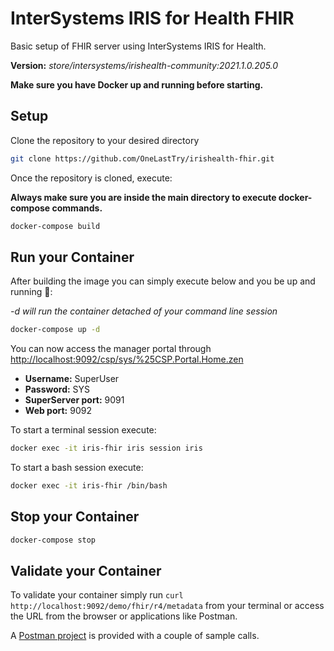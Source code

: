 # InterSystems IRIS for Health FHIR

Basic setup of FHIR server using InterSystems IRIS for Health.

**Version:** _store/intersystems/irishealth-community:2021.1.0.205.0_

**Make sure you have Docker up and running before starting.**

## Setup

Clone the repository to your desired directory

```bash
git clone https://github.com/OneLastTry/irishealth-fhir.git
```

Once the repository is cloned, execute:

**Always make sure you are inside the main directory to execute docker-compose commands.**

```bash
docker-compose build
```

## Run your Container

After building the image you can simply execute below and you be up and running 🚀:

*-d will run the container detached of your command line session*

```bash
docker-compose up -d
```

You can now access the manager portal through <http://localhost:9092/csp/sys/%25CSP.Portal.Home.zen>

- **Username:** SuperUser
- **Password:** SYS
- **SuperServer port:** 9091
- **Web port:** 9092

To start a terminal session execute:

```bash
docker exec -it iris-fhir iris session iris
```

To start a bash session execute:

```bash
docker exec -it iris-fhir /bin/bash
```

## Stop your Container

```bash
docker-compose stop
```

## Validate your Container

To validate your container simply run `curl http://localhost:9092/demo/fhir/r4/metadata` from your terminal or access the URL from the browser or applications like Postman.

A [Postman project](IRIS-FHIR.postman_collection) is provided with a couple of sample calls.

